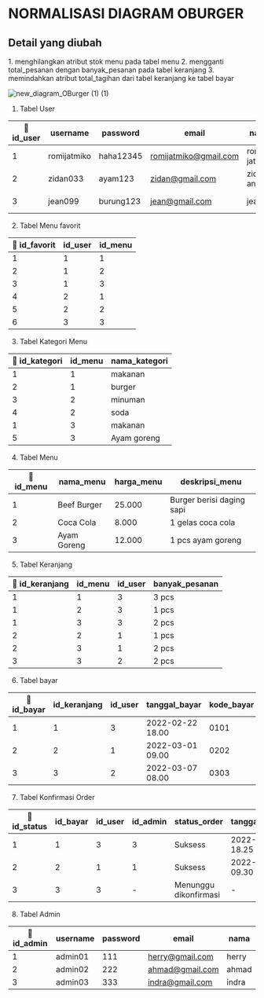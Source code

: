 <h1 b >NORMALISASI DIAGRAM OBURGER </h1>

<h2 b >Detail yang diubah </h2>
1. menghilangkan atribut stok menu pada tabel menu
2. mengganti total_pesanan dengan banyak_pesanan pada tabel keranjang
3. memindahkan atribut total_tagihan dari tabel keranjang ke tabel bayar



![new_diagram_OBurger (1) (1)](https://user-images.githubusercontent.com/71611488/163249858-693ff290-a2ca-4810-9fff-58a337f48801.jpg)


1. Tabel User

|🔑 id_user| username     | password     |  email                 |  nama           | alamat        | no_hp         | tanggal_lahir     |             
| -------   | ------------ | ------------ |------------------------|---------------- | --------------|---------------| ------------------|
| 1         | romijatmiko  | haha12345    | romijatmiko@gmail.com  | romi jatmiko    | Jatibarang    | 082312481258  | 2002-02-13        |
| 2         | zidan033     | ayam123      | zidan@gmail.com        | zidan anwar     | Jatisawit     | 082147577127  | 2003-09-16        |
| 3         | jean099      | burung123    | jean@gmail.com         | jean            | Jatitujuh     | 0873218884885 | 2001-10-12        |



2. Tabel Menu favorit

|🔑 id_favorit| id_user | id_menu |  
| -------      | ------- | -----  |
| 1            | 1       | 1      | 
| 2            | 1       | 2      | 
| 3            | 1       | 3      | 
| 4            | 2       | 1      | 
| 5            | 2       | 2      | 
| 6            | 3       | 3      | 


3. Tabel Kategori Menu 


|🔑 id_kategori| id_menu | nama_kategori |  
| -------   | ------- | -----          |
| 1         | 1       | makanan        | 
| 2         | 1       | burger         | 
| 3         | 2       | minuman        | 
| 4         | 2       | soda           | 
| 1         | 3       | makanan        | 
| 5         | 3       | Ayam goreng    | 


4. Tabel Menu 


|🔑 id_menu| nama_menu          | harga_menu        |  deskripsi_menu                     | 
| -------   | ------------ | ------------ |----------------                | 
| 1         | Beef Burger  | 25.000    |  Burger berisi daging sapi                   | 
| 2         | Coca Cola    | 8.000      | 1 gelas coca cola                    | 
| 3         | Ayam Goreng   | 12.000    | 1 pcs ayam goreng                           | 


5. Tabel Keranjang

|🔑 id_keranjang | id_menu    | id_user      |  banyak_pesanan        |          
| ------------    | --------- | ------------ | -----------------------|
| 1               | 1         | 3            | 3 pcs                  | 
| 1               | 2         | 3            | 1 pcs                  |
| 1               | 3         | 3            | 2 pcs                  |
| 2               | 2         | 1            | 1 pcs                  | 
| 2               | 3         | 1            | 2 pcs                  | 
| 3               | 3         | 2            | 2 pcs                  | 



6. Tabel bayar

|🔑 id_bayar      | id_keranjang      |id_user|  tanggal_bayar        |  kode_bayar        |  total_tagihan        |                  
| ------------    | ---------   | ------------ |------------ | -----------------------| -----------------------|
| 1               | 1            |  3|2022-02-22 18.00                  | 0101                  |107.000                  |
| 2               | 2            |  1 |2022-03-01 09.00                 | 0202                  |32.000                  |
| 3               | 3            |  2 |2022-03-07 08.00                 | 0303                  |24.000                  |




7. Tabel Konfirmasi Order

|🔑 id_status      | id_bayar      | id_user  | id_admin        |  status_order        |  tanggal_konfirmasi        |                  
| ------------    | ---------      | ------------  | ------------    | -----------------------| -----------------------|
| 1               | 1              |  3|3                  | Suksess                  |2022-02-22 18.25                  |
| 2               | 2              | 1|1                | Suksess                  |2022-03-01 09.30                 |
| 3               | 3              | 3|-                | Menunggu dikonfirmasi                  | -                 |



8. Tabel Admin

|🔑 id_admin| username     | password     |  email                 |  nama           |         
| -------   | ------------ | ------------ |------------------------|---------------- | 
| 1         | admin01  | 111    | herry@gmail.com  | herry    | 
| 2         | admin02     | 222      | ahmad@gmail.com        | ahmad     | 
| 3         | admin03      | 333    | indra@gmail.com         | indra            | 




